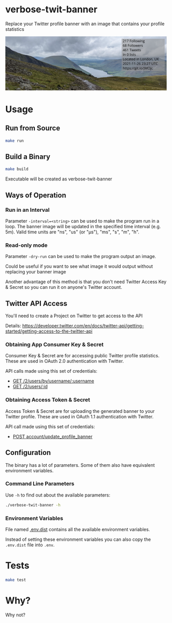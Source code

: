 # verbose-twit-banner

Replace your Twitter profile banner with an image
that contains your profile statistics

![sample.png](sample.png)

# Usage

## Run from Source

```bash
make run
```

## Build a Binary

```bash
make build
```

Executable will be created as verbose-twit-banner

## Ways of Operation

### Run in an Interval

Parameter `-interval=<string>` can be used
to make the program run in a loop.
The banner image will be updated
in the specified time interval (e.g. 5m).
Valid time units are "ns", "us" (or "µs"),
"ms", "s", "m", "h".

### Read-only mode

Parameter `-dry-run` can be used
to make the program output an image.

Could be useful if you want to see
what image it would output
without replacing your banner image

Another advantage of this method is that you don't need
Twitter Access Key & Secret
so you can run it on anyone's Twitter account.

## Twitter API Access

You'll need to create a Project on Twitter to get access to the API

Details: https://developer.twitter.com/en/docs/twitter-api/getting-started/getting-access-to-the-twitter-api

### Obtaining App Consumer Key & Secret

Consumer Key & Secret are for accessing public Twitter profile statistics.
These are used in OAuth 2.0 authentication with Twitter.

API calls made using this set of credentials:

- [GET /2/users/by/username/:username](https://developer.twitter.com/en/docs/twitter-api/users/lookup/api-reference/get-users-by-username-username)
- [GET /2/users/:id](https://developer.twitter.com/en/docs/twitter-api/users/lookup/api-reference/get-users-id)

### Obtaining Access Token & Secret

Access Token & Secret are for uploading the generated banner to your Twitter profile.
These are used in OAuth 1.1 authentication with Twitter.

API call made using this set of credentials:

- [POST account/update_profile_banner](https://developer.twitter.com/en/docs/twitter-api/v1/accounts-and-users/manage-account-settings/api-reference/post-account-update_profile_banner)

## Configuration

The binary has a lot of parameters.
Some of them also have equivalent environment variables.

### Command Line Parameters

Use `-h` to find out about the available parameters:
```bash
./verbose-twit-banner -h
```

### Environment Variables

File named [.env.dist](.env.dist) contains
all the available environment variables.

Instead of setting these environment variables
you can also copy the `.env.dist` file into `.env`.

# Tests

```bash
make test
```

# Why?

Why not?
